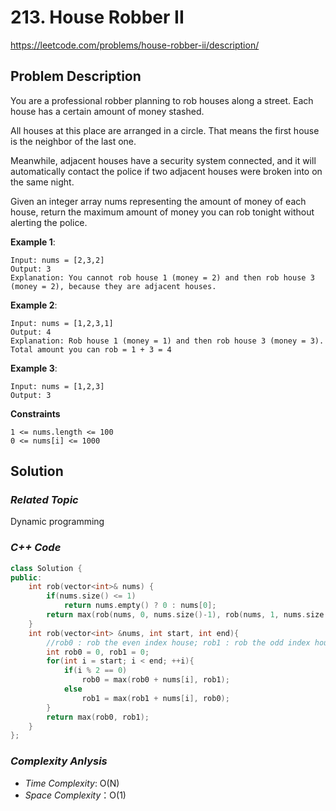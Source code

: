 # 213. House Robber II
https://leetcode.com/problems/house-robber-ii/description/

## Problem Description

You are a professional robber planning to rob houses along a street. Each house has a certain amount of money stashed. 

All houses at this place are arranged in a circle. That means the first house is the neighbor of the last one. 

Meanwhile, adjacent houses have a security system connected, and it will automatically contact the police if two adjacent houses were broken into on the same night.

Given an integer array nums representing the amount of money of each house, return the maximum amount of money you can rob tonight without alerting the police.


**Example 1**:
```
Input: nums = [2,3,2]
Output: 3
Explanation: You cannot rob house 1 (money = 2) and then rob house 3 (money = 2), because they are adjacent houses.
```
**Example 2**:
```
Input: nums = [1,2,3,1]
Output: 4
Explanation: Rob house 1 (money = 1) and then rob house 3 (money = 3).
Total amount you can rob = 1 + 3 = 4
```
**Example 3**:
```
Input: nums = [1,2,3]
Output: 3
```

**Constraints**
```
1 <= nums.length <= 100
0 <= nums[i] <= 1000
```

## Solution

### _Related Topic_
   Dynamic programming

### _C++ Code_
```cpp
class Solution {
public:
    int rob(vector<int>& nums) {
        if(nums.size() <= 1)
            return nums.empty() ? 0 : nums[0];
        return max(rob(nums, 0, nums.size()-1), rob(nums, 1, nums.size()));
    }
    int rob(vector<int> &nums, int start, int end){
        //rob0 : rob the even index house; rob1 : rob the odd index house
        int rob0 = 0, rob1 = 0;
        for(int i = start; i < end; ++i){
            if(i % 2 == 0)
                rob0 = max(rob0 + nums[i], rob1);
            else
                rob1 = max(rob1 + nums[i], rob0);
        }
        return max(rob0, rob1);
    }
};
```

### _Complexity Anlysis_
- _Time Complexity_: O(N)
- _Space Complexity_：O(1)
